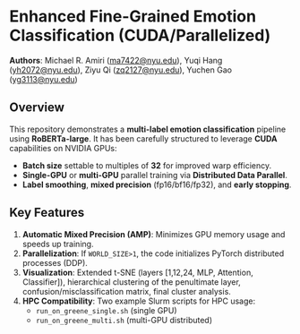 # Enhanced Fine-Grained Emotion Classification (CUDA/Parallelized)

**Authors**: Michael R. Amiri (ma7422@nyu.edu), Yuqi Hang (yh2072@nyu.edu), Ziyu Qi (zq2127@nyu.edu), Yuchen Gao (yg3113@nyu.edu)

## Overview

This repository demonstrates a **multi-label emotion classification** pipeline using **RoBERTa-large**. It has been carefully structured to leverage **CUDA** capabilities on NVIDIA GPUs:

- **Batch size** settable to multiples of **32** for improved warp efficiency.
- **Single-GPU** or **multi-GPU** parallel training via **Distributed Data Parallel**.
- **Label smoothing**, **mixed precision** (fp16/bf16/fp32), and **early stopping**.

## Key Features

1. **Automatic Mixed Precision (AMP)**: Minimizes GPU memory usage and speeds up training.  
2. **Parallelization**: If `WORLD_SIZE>1`, the code initializes PyTorch distributed processes (DDP).  
3. **Visualization**: Extended t-SNE (layers [1,12,24, MLP, Attention, Classifier]), hierarchical clustering of the penultimate layer, confusion/misclassification matrix, final cluster analysis.  
4. **HPC Compatibility**: Two example Slurm scripts for HPC usage:
   - `run_on_greene_single.sh` (single GPU)
   - `run_on_greene_multi.sh` (multi-GPU distributed)
